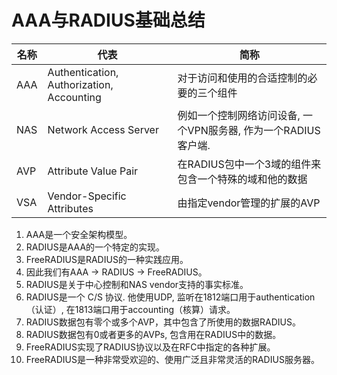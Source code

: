 # AAA与RADIUS基础总结


| 名称 | 代表 | 简称 |
| --- | --- | --- |
| AAA | Authentication, Authorization, Accounting | 对于访问和使用的合适控制的必要的三个组件 |
| NAS | Network Access Server | 例如一个控制网络访问设备, 一个VPN服务器, 作为一个RADIUS客户端. |
| AVP | Attribute Value Pair | 在RADIUS包中一个3域的组件来包含一个特殊的域和他的数据 |
| VSA | Vendor-Specific Attributes | 由指定vendor管理的扩展的AVP |



1. AAA是一个安全架构模型。
2. RADIUS是AAA的一个特定的实现。
3. FreeRADIUS是RADIUS的一种实践应用。
4. 因此我们有AAA -> RADIUS -> FreeRADIUS。
5. RADIUS是关于中心控制和NAS vendor支持的事实标准。
6. RADIUS是一个 C/S 协议. 他使用UDP, 监听在1812端口用于authentication（认证）, 在1813端口用于accounting（核算）请求。
7. RADIUS数据包有零个或多个AVP，其中包含了所使用的数据RADIUS。
8. RADIUS数据包有0或者更多的AVPs, 包含用在RADIUS中的数据。
9. FreeRADIUS实现了RADIUS协议以及在RFC中指定的各种扩展。
10. FreeRADIUS是一种非常受欢迎的、使用广泛且非常灵活的RADIUS服务器。

